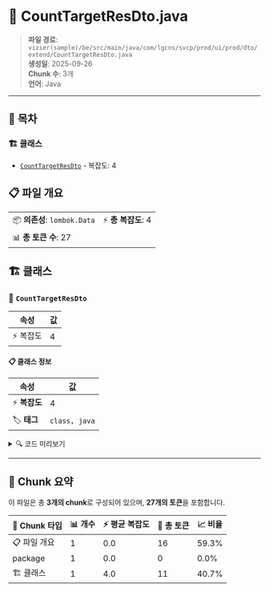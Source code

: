 # 📄 CountTargetResDto.java

> **파일 경로**: `vizier(sample)/be/src/main/java/com/lgcns/svcp/prod/ui/prod/dto/extend/CountTargetResDto.java`  
> **생성일**: 2025-09-26  
> **Chunk 수**: 3개  
> **언어**: Java
---

## 📑 목차

### 🏗️ 클래스
- [`CountTargetResDto`](#class-counttargetresdto) - 복잡도: 4

## 📋 파일 개요

| | |
|--|--|
| 📦 **의존성**: `lombok.Data` | ⚡ **총 복잡도**: 4 |
| 📊 **총 토큰 수**: 27 |  |



## 🏗️ 클래스

### <a id="class-counttargetresdto"></a>🎯 `CountTargetResDto`

| 속성 | 값 |
|------|----|
| ⚡ 복잡도 | 4 |



#### 📋 클래스 정보

| 속성 | 값 |
|------|----|
| ⚡ **복잡도** | 4 || 📍 **라인 범위** | 6-6 |
| 🏷️ **태그** | `class, java` |

<details>
<summary>🔍 코드 미리보기</summary>

```java
public class CountTargetResDto {
	private int followerNumber;
	private int leaderNumber;
}...
```

**Chunk 정보**
- 🆔 **ID**: `341d2639ef87`
- 📍 **라인**: 6-6
- 📊 **토큰**: 11
- 🏷️ **태그**: `class, java`

</details>

---





## 🧩 Chunk 요약

이 파일은 총 **3개의 chunk**로 구성되어 있으며, **27개의 토큰**을 포함합니다.

| 🧩 Chunk 타입 | 📊 개수 | ⚡ 평균 복잡도 | 📝 총 토큰 | 📈 비율 |
|---------------|--------|-------------|----------|--------|
| 📋 파일 개요 | 1 | 0.0 | 16 | 59.3% |
| package | 1 | 0.0 | 0 | 0.0% |
| 🏗️ 클래스 | 1 | 4.0 | 11 | 40.7% |

